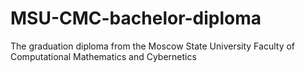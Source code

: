 # MSU-CMC-bachelor-diploma
The graduation diploma from the Moscow State University Faculty of Computational Mathematics and Cybernetics
